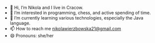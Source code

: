 - 👋 Hi, I’m Nikola and I live in Cracow.
- 👀 I’m interested in programming, chess, and active spending of time.
- 🌱 I’m currently learning various technologies, especially the Java language.
- 📫 How to reach me nikolawierzbowska21@gmail.com
- 😄 Pronouns: she/her
